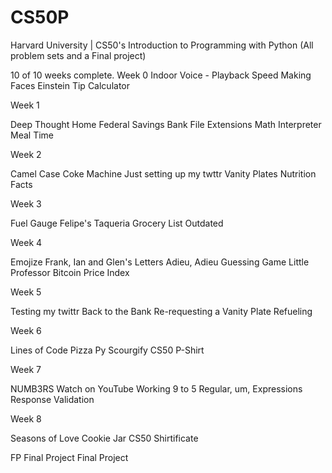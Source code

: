 # CS50P
Harvard University | CS50's Introduction to Programming with Python (All problem sets and a Final project)

10 of 10 weeks complete.
Week 0
 Indoor Voice -
 Playback Speed
 Making Faces
 Einstein
 Tip Calculator

Week 1

 Deep Thought
 Home Federal Savings Bank
 File Extensions
 Math Interpreter
 Meal Time

Week 2

 Camel Case
 Coke Machine
 Just setting up my twttr
 Vanity Plates
 Nutrition Facts

Week 3

 Fuel Gauge
 Felipe's Taqueria
 Grocery List
 Outdated

Week 4

 Emojize
 Frank, Ian and Glen's Letters
 Adieu, Adieu
 Guessing Game
 Little Professor
 Bitcoin Price Index

Week 5

 Testing my twittr
 Back to the Bank
 Re-requesting a Vanity Plate
 Refueling

Week 6

 Lines of Code
 Pizza Py
 Scourgify
 CS50 P-Shirt

Week 7

 NUMB3RS
 Watch on YouTube
 Working 9 to 5
 Regular, um, Expressions
 Response Validation

Week 8

 Seasons of Love
 Cookie Jar
 CS50 Shirtificate
 
FP
Final Project
 Final Project

